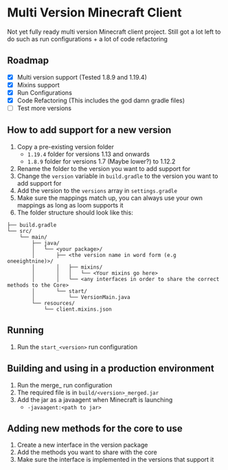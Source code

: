 # Multi Version Minecraft Client
Not yet fully ready multi version Minecraft client project. 
Still got a lot left to do such as run configurations + a lot of code refactoring

## Roadmap
- [x] Multi version support (Tested 1.8.9 and 1.19.4)
- [x] Mixins support
- [x] Run Configurations
- [x] Code Refactoring (This includes the god damn gradle files)
- [ ] Test more versions

## How to add support for a new version
1. Copy a pre-existing version folder
    - `1.19.4` folder for versions 1.13 and onwards
    - `1.8.9` folder for versions 1.7 (Maybe lower?) to 1.12.2
2. Rename the folder to the version you want to add support for
3. Change the `version` variable in `build.gradle` to the version you want to add support for
4. Add the version to the `versions` array in `settings.gradle`
5. Make sure the mappings match up, you can always use your own mappings as long as loom supports it
6. The folder structure should look like this:
```
├── build.gradle
└── src/
    └── main/
        ├── java/
        │   └── <your package>/
        │       ├── <the version name in word form (e.g oneeightnine)>/
        │       │   ├── mixins/
        │       │   │   └── <Your mixins go here>
        │       │   └── <any interfaces in order to share the correct methods to the Core>
        │       └── start/
        │           └── VersionMain.java
        └── resources/
            └── client.mixins.json
```

## Running
1. Run the `start_<version>` run configuration

## Building and using in a production environment
1. Run the merge_<version> run configuration
2. The required file is in `build/<version>_merged.jar`
3. Add the jar as a javaagent when Minecraft is launching
    - `-javaagent:<path to jar>`

## Adding new methods for the core to use
1. Create a new interface in the version package
2. Add the methods you want to share with the core
3. Make sure the interface is implemented in the versions that support it

